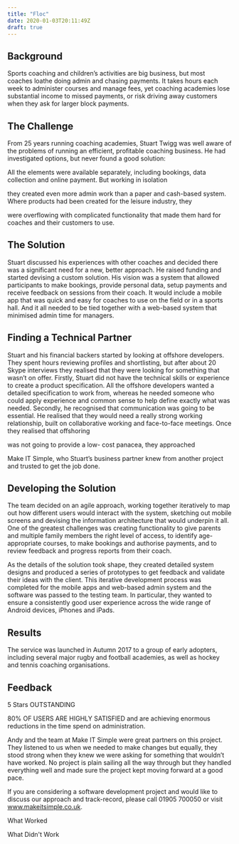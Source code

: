 ```yaml
---
title: "Floc"
date: 2020-01-03T20:11:49Z
draft: true
---
```



Background
---

Sports coaching and children’s activities are big business, but most coaches loathe doing admin and chasing payments. It takes hours each week to administer courses and manage fees, yet coaching academies lose substantial income to missed payments, or risk driving away
customers when they ask for
larger block payments.

The Challenge
---

From 25 years running coaching academies, Stuart Twigg
was well aware of the problems of running an efficient,
profitable coaching business. He had investigated options,
but never found a good solution:

All the elements were
available separately,
including bookings,
data collection and
online payment. But
working in isolation

they created even more
admin work than a paper
and cash-based system.
Where products had
been created for the
leisure industry, they

were overflowing with
complicated functionality
that made them hard
for coaches and their
customers to use.

The Solution
---

Stuart discussed his experiences with other coaches and decided
there was a significant need for a new, better approach. He raised
funding and started devising a custom solution.
His vision was a system that allowed participants to make
bookings, provide personal data, setup payments and receive
feedback on sessions from their coach. It would include a mobile
app that was quick and easy for coaches to use on the field or in a
sports hall. And it all needed to be tied together with a web-based
system that minimised admin time for managers.

Finding a Technical Partner
---

Stuart and his financial backers
started by looking at offshore
developers. They spent
hours reviewing profiles and
shortlisting, but after about 20
Skype interviews they realised
that they were looking for
something that wasn’t on offer.
Firstly, Stuart did not have the
technical skills or experience
to create a product specification.
All the offshore developers
wanted a detailed specification
to work from, whereas he
needed someone who could
apply experience and common
sense to help define exactly
what was needed.
Secondly, he recognised that
communication was going to
be essential. He realised that
they would need a really strong
working relationship, built on
collaborative working and
face-to-face meetings.
Once they realised that offshoring

was not going to provide a low-
cost panacea, they approached

Make IT Simple, who Stuart’s
business partner knew from
another project and trusted
to get the job done.

Developing the Solution
---

The team decided on an agile approach,
working together iteratively to map
out how different users would interact
with the system, sketching out mobile
screens and devising the information
architecture that would underpin it all.
One of the greatest challenges was
creating functionality to give parents and
multiple family members the right level
of access, to identify age-appropriate
courses, to make bookings and authorise
payments, and to review feedback and
progress reports from their coach.

As the details of the solution took shape,
they created detailed system designs
and produced a series of prototypes to
get feedback and validate their ideas
with the client.
This iterative development process
was completed for the mobile apps
and web-based admin system and the
software was passed to the testing team.
In particular, they wanted to ensure
a consistently good user experience
across the wide range of Android
devices, iPhones and iPads.


Results
---

The service was launched in Autumn
2017 to a group of early adopters,
including several major rugby and
football academies, as well as hockey
and tennis coaching organisations.

Feedback
---

5 Stars
OUTSTANDING

80% OF USERS ARE HIGHLY
SATISFIED and are achieving
enormous reductions in the
time spend on administration.

Andy and the team at Make
IT Simple were great partners
on this project. They listened
to us when we needed to
make changes but equally,
they stood strong when they
knew we were asking for
something that wouldn’t have
worked. No project is plain
sailing all the way through
but they handled everything
well and made sure the
project kept moving forward
at a good pace.

If you are considering a software development project and would like to discuss our approach and track-record, please call 01905 700050 or visit www.makeitsimple.co.uk.



What Worked

What Didn't Work